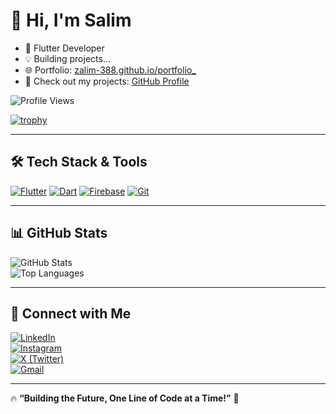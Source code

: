 # 👋 Hi, I'm Salim  
- 🚀 Flutter Developer  
- 💡 Building projects...  
- 🌐 Portfolio: [zalim-388.github.io/portfolio_](https://zalim-388.github.io/portfolio_/)
- 🔗 Check out my projects: [GitHub Profile](https://github.com/zalim-388)

![Profile Views](https://komarev.com/ghpvc/?username=zalim-388&label=Profile%20Views&color=0e75b6&style=flat)

[![trophy](https://github-profile-trophy.vercel.app/?username=zalim-388&margin-w=15)](https://github.com/ryo-ma/github-profile-trophy)

---

## 🛠 **Tech Stack & Tools**
[![Flutter](https://img.shields.io/badge/-Flutter-02569B?style=flat&logo=flutter&logoColor=white)](https://flutter.dev/)
[![Dart](https://img.shields.io/badge/-Dart-0175C2?style=flat&logo=dart&logoColor=white)](https://dart.dev/)
[![Firebase](https://img.shields.io/badge/-Firebase-FFCA28?style=flat&logo=firebase&logoColor=black)](https://firebase.google.com/)
[![Git](https://img.shields.io/badge/-Git-F05032?style=flat&logo=git&logoColor=white)](https://git-scm.com/)

---

## 📊 **GitHub Stats**
![GitHub Stats](https://github-readme-stats.vercel.app/api?username=zalim-388&show_icons=true&theme=radical)  
![Top Languages](https://github-readme-stats.vercel.app/api/top-langs/?username=zalim-388&layout=compact&theme=radical)

---

## 🔗 **Connect with Me**
[![LinkedIn](https://img.shields.io/badge/-LinkedIn-blue?style=flat&logo=linkedin)](https://www.linkedin.com/in/zalim388)  
[![Instagram](https://img.shields.io/badge/-Instagram-E4405F?style=flat&logo=instagram&logoColor=white)](https://www.instagram.com/zaliiim__)  
[![X (Twitter)](https://img.shields.io/badge/-Twitter-1DA1F2?style=flat&logo=twitter&logoColor=white)](https://x.com/zaalim388?t=utLG5FPHyEPqxAdoD9xMuw&s=09)  
[![Gmail](https://img.shields.io/badge/-Gmail-D14836?style=flat&logo=gmail&logoColor=white)](mailto:zaalim388@gmail.com?subject=Hello%20Salim&body=Hi,%20I%20would%20like%20to%20connect%20with%20you!)

---

🔥 **“Building the Future, One Line of Code at a Time!”** 🚀
